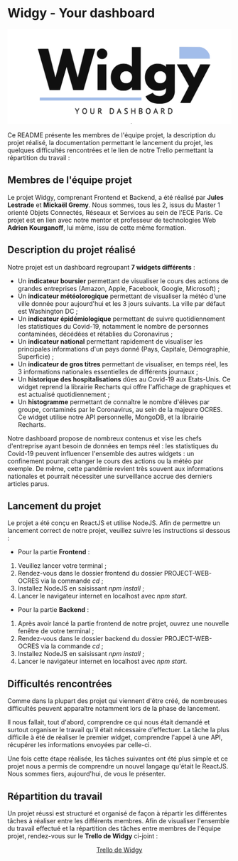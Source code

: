 # Widgy - Your dashboard

![picture](frontend/src/image/Logo.png)

Ce README présente les membres de l'équipe projet, la description du projet réalisé, la documentation permettant le lancement du projet, les quelques difficultés rencontrées et le lien de notre Trello permettant la répartition du travail :

## Membres de l'équipe projet

Le projet Widgy, comprenant Frontend et Backend, a été réalisé par <b>Jules Lestrade</b> et <b>Mickaël Gremy</b>. Nous sommes, tous les 2, issus du Master 1 orienté Objets Connectés, Réseaux et Services au sein de l'ECE Paris. Ce projet est en lien avec notre mentor et professeur de technologies Web <b>Adrien Kourganoff</b>, lui même, issu de cette même formation.

## Description du projet réalisé

Notre projet est un dashboard regroupant <b>7 widgets différents</b> :

- Un <b>indicateur boursier</b> permettant de visualiser le cours des actions de grandes entreprises (Amazon, Apple, Facebook, Google, Microsoft) ;
- Un <b>indicateur météolorogique</b> permettant de visualiser la météo d'une ville donnée pour aujourd'hui et les 3 jours suivants. La ville par défaut est Washington DC ;
- Un <b>indicateur épidémiologique</b> permettant de suivre quotidiennement les statistiques du Covid-19, notamment le nombre de personnes contaminées, décédées et rétablies du Coronavirus ;
- Un <b>indicateur national</b> permettant rapidement de visualiser les principales informations d'un pays donné (Pays, Capitale, Démographie, Superficie) ;
- Un <b>indicateur de gros titres</b> permettant de visualiser, en temps réel, les 3 informations nationales essentielles de différents journaux ;
- Un <b>historique des hospitalisations</b> dûes au Covid-19 aux Etats-Unis. Ce widget reprend la librairie Recharts qui offre l'affichage de graphiques et est actualisé quotidiennement ;
- Un <b>histogramme</b> permettant de connaître le nombre d'élèves par groupe, contaminés par le Coronavirus, au sein de la majeure OCRES. Ce widget utilise notre API personnelle, MongoDB, et la librairie Recharts.

Notre dashboard propose de nombreux contenus et vise les chefs d'entreprise ayant besoin de données en temps réel : les statistiques du Covid-19 peuvent influencer l'ensemble des autres widgets : un confinement pourrait changer le cours des actions ou la météo par exemple. De même, cette pandémie revient très souvent aux informations nationales et pourrait nécessiter une surveillance accrue des derniers articles parus.

## Lancement du projet

Le projet a été conçu en ReactJS et utilise NodeJS. Afin de permettre un lancement correct de notre projet, veuillez suivre les instructions si dessous :

- Pour la partie <b>Frontend</b> :
1. Veuillez lancer votre terminal ;
2. Rendez-vous dans le dossier frontend du dossier PROJECT-WEB-OCRES via la commande <i>cd</i> ;
3. Installez NodeJS en saisissant <i>npm install</i> ;
4. Lancer le navigateur internet en localhost avec <i>npm start</i>.

- Pour la partie <b>Backend</b> :
1. Après avoir lancé la partie frontend de notre projet, ouvrez une nouvelle fenêtre de votre terminal ;
2. Rendez-vous dans le dossier backend du dossier PROJECT-WEB-OCRES via la commande <i>cd</i> ;
3. Installez NodeJS en saisissant <i>npm install</i> ;
4. Lancer le navigateur internet en localhost avec <i>npm start</i>.

## Difficultés rencontrées

Comme dans la plupart des projet qui viennent d'être créé, de nombreuses difficultés peuvent apparaître notamment lors de la phase de lancement.

Il nous fallait, tout d'abord, comprendre ce qui nous était demandé et surtout organiser le travail qu'il était nécessaire d'effectuer. La tâche la plus difficile à été de réaliser le premier widget, comprendre l'appel à une API, récupérer les informations envoyées par celle-ci.

Une fois cette étape réalisée, les tâches suivantes ont été plus simple et ce projet nous a permis de comprendre un nouvel langage qu'était le ReactJS. Nous sommes fiers, aujourd'hui, de vous le présenter.

## Répartition du travail

Un projet réussi est structuré et organisé de façon à répartir les différentes tâches à réaliser entre les différents membres. Afin de visualiser l'ensemble du travail effectué et la répartition des tâches entre membres de l'équipe projet, rendez-vous sur le <b>Trello de Widgy</b> ci-joint : 

<p align="center">
 <a href="https://trello.com/b/Hjukhlm3/widgy">Trello de Widgy</a>
</p>

